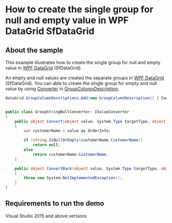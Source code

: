 # How to create the single group for null and empty value in WPF DataGrid SfDataGrid

## About the sample

This example illustrates how to create the single group for null and empty value in [WPF DataGrid](https://www.syncfusion.com/wpf-ui-controls/datagrid) (SfDataGrid).

An empty and null values are created the separate groups in [WPF DataGrid](https://www.syncfusion.com/wpf-ui-controls/datagrid) (SfDataGrid). You can able to create the single group for empty and null value by using [Converter](https://help.syncfusion.com/cr/cref_files/wpf/Syncfusion.SfGrid.WPF~Syncfusion.UI.Xaml.Grid.GroupColumnDescription~ConverterProperty.html) in [GroupColumnDescription](https://help.syncfusion.com/cr/cref_files/wpf/Syncfusion.SfGrid.WPF~Syncfusion.UI.Xaml.Grid.GroupColumnDescription.html).

```C#
dataGrid.GroupColumnDescriptions.Add(new GroupColumnDescription() { Converter = new GroupStringNullConverter(), ColumnName = "CustomerName" });


public class GroupStringNullConverter: IValueConverter
{
    public object Convert(object value, System.Type targetType, object parameter, CultureInfo culture)
    {
        var customerName = value as OrderInfo;

        if (string.IsNullOrEmpty(customerName.CustomerName))
            return null;
        else
            return customerName.CustomerName;
    }

    public object ConvertBack(object value, System.Type targetType, object parameter, CultureInfo culture)
    {
        throw new System.NotImplementedException();
    }
}

```
## Requirements to run the demo
Visual Studio 2015 and above versions
